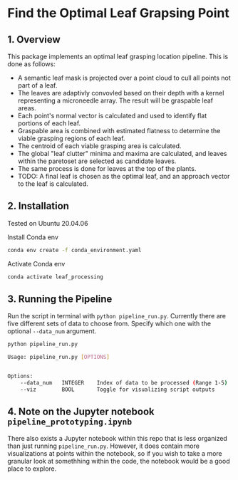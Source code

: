 # Find the Optimal Leaf Grapsing Point

## 1. Overview
This package implements an optimal leaf grasping location pipeline. This is done as follows:

* A semantic leaf mask is projected over a point cloud to cull all points not part of a leaf.
* The leaves are adaptivly convovled based on their depth with a kernel representing a microneedle array. The result will be graspable leaf areas.
* Each point's normal vector is calculated and used to identify flat portions of each leaf.
* Graspable area is combined with estimated flatness to determine the viable grasping regions of each leaf.
* The centroid of each viable grasping area is calculated.
* The global "leaf clutter" minima and maxima are calculated, and leaves within the paretoset are selected as candidate leaves.
* The same process is done for leaves at the top of the plants.
* TODO: A final leaf is chosen as the optimal leaf, and an approach vector to the leaf is calculated.

## 2. Installation
Tested on Ubuntu 20.04.06

Install Conda env
```bash
conda env create -f conda_environment.yaml
```
Activate Conda env
```bash
conda activate leaf_processing
```

## 3. Running the Pipeline
Run the script in terminal with `python pipeline_run.py`. Currently there are five different sets of data to choose from. Specify which one with the optional `--data_num` argument.

```bash
python pipeline_run.py
```
```bash
Usage: pipeline_run.py [OPTIONS]


Options:
    --data_num   INTEGER    Index of data to be processed (Range 1-5)
    --viz        BOOL       Toggle for visualizing script outputs
```

## 4. Note on the Jupyter notebook `pipeline_prototyping.ipynb`
There also exists a Jupyter notebook within this repo that is less organized than just running `pipeline_run.py`. However, it does contain more visualizations at points within the notebook, so if you wish to take a more granular look at somethhing within the code, the notebook would be a good place to explore.
